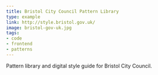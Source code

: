 ```yaml
---
title: Bristol City Council Pattern Library
type: example 
link: http://style.bristol.gov.uk/
image: bristol-gov-uk.jpg
tags:
- code
- frontend
- patterns
---
```


Pattern library and digital style guide for Bristol City Council.
